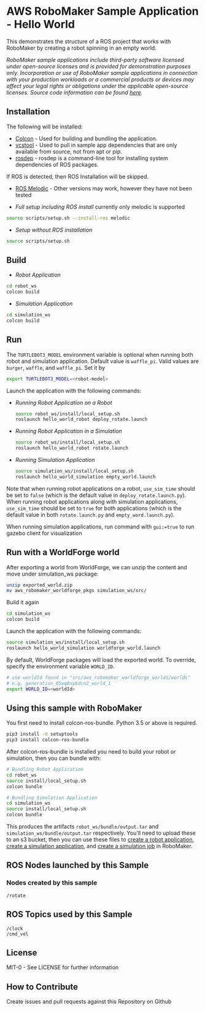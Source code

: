 # AWS RoboMaker Sample Application - Hello World

This demonstrates the structure of a ROS project that works with RoboMaker by creating a robot spinning in an empty world.

_RoboMaker sample applications include third-party software licensed under open-source licenses and is provided for demonstration purposes only. Incorporation or use of RoboMaker sample applications in connection with your production workloads or a commercial products or devices may affect your legal rights or obligations under the applicable open-source licenses. Source code information can be found [here](https://s3.console.aws.amazon.com/s3/buckets/robomaker-applications-us-east-1-72fc243f9355/hello-world/?region=us-east-1)._

## Installation

The following will be installed:
- [Colcon](https://colcon.readthedocs.io/en/released/user/installation.html) - Used for building and bundling the application.
- [vcstool](https://github.com/dirk-thomas/vcstool#how-to-install-vcstool) - Used to pull in sample app dependencies that are only available from source, not from apt or pip.
- [rosdep](http://wiki.ros.org/rosdep#Installing_rosdep) - rosdep is a command-line tool for installing system dependencies of ROS packages.

If ROS is detected, then ROS Installation will be skipped.
- [ROS Melodic](http://wiki.ros.org/melodic/Installation/Ubuntu) - Other versions may work, however they have not been tested


- *Full setup including ROS install*
currently only melodic is supported
```bash
source scripts/setup.sh --install-ros melodic
```

- *Setup without ROS installation*
```bash
source scripts/setup.sh
```
## Build

- *Robot Application*
```bash
cd robot_ws
colcon build
```

- *Simulation Application*
```bash
cd simulation_ws
colcon build
```

## Run
The `TURTLEBOT3_MODEL` environment variable is optional when running both robot and simulation application. Default value is `waffle_pi`. Valid values are `burger`, `waffle`, and `waffle_pi`. Set it by

```bash
export TURTLEBOT3_MODEL=<robot-model>
```

Launch the application with the following commands:

- *Running Robot Application on a Robot*
    ```bash
    source robot_ws/install/local_setup.sh
    roslaunch hello_world_robot deploy_rotate.launch
    ```

- *Running Robot Application in a Simulation*
    ```bash
    source robot_ws/install/local_setup.sh
    roslaunch hello_world_robot rotate.launch
    ```

- *Running Simulation Application*
    ```bash
    source simulation_ws/install/local_setup.sh
    roslaunch hello_world_simulation empty_world.launch
    ```

Note that when running robot applications on a robot, `use_sim_time` should be set to `false` (which is the default value in `deploy_rotate.launch.py`). When running robot applications along with simulation applications, `use_sim_time` should be set to `true` for both applications (which is the default value in both `rotate.launch.py` and `empty_word.launch.py`).
   		  
When running simulation applications, run command with `gui:=true` to run gazebo client for visualization

## Run with a WorldForge world

After exporting a world from WorldForge, we can unzip the content and move under simulation_ws package:

```bash
unzip exported_world.zip
mv aws_robomaker_worldforge_pkgs simulation_ws/src/
```

Build it again

```bash
cd simulation_ws
colcon build
```

Launch the application with the following commands:

```bash
source simulation_ws/install/local_setup.sh
roslaunch hello_world_simulation worldforge_world.launch
```

By default, WorldForge packages will load the exported world. To override, specify the environment variable `WORLD_ID`. 

```bash
# use worldId found in "src/aws_robomaker_worldforge_worlds/worlds"
# e.g, generation_05wq8sybdcn2_world_1
export WORLD_ID=<worldId>  
```

## Using this sample with RoboMaker

You first need to install colcon-ros-bundle. Python 3.5 or above is required.

```bash
pip3 install -U setuptools
pip3 install colcon-ros-bundle
```

After colcon-ros-bundle is installed you need to build your robot or simulation, then you can bundle with:

```bash
# Bundling Robot Application
cd robot_ws
source install/local_setup.sh
colcon bundle

# Bundling Simulation Application
cd simulation_ws
source install/local_setup.sh
colcon bundle
```

This produces the artifacts `robot_ws/bundle/output.tar` and `simulation_ws/bundle/output.tar` respectively.
You'll need to upload these to an s3 bucket, then you can use these files to
[create a robot application](https://docs.aws.amazon.com/robomaker/latest/dg/create-robot-application.html),
[create a simulation application](https://docs.aws.amazon.com/robomaker/latest/dg/create-simulation-application.html),
and [create a simulation job](https://docs.aws.amazon.com/robomaker/latest/dg/create-simulation-job.html) in RoboMaker.

## ROS Nodes launched by this Sample

### Nodes created by this sample

```
/rotate
```

## ROS Topics used by this Sample

```
/clock
/cmd_vel
```

## License

MIT-0 - See LICENSE for further information

## How to Contribute

Create issues and pull requests against this Repository on Github
